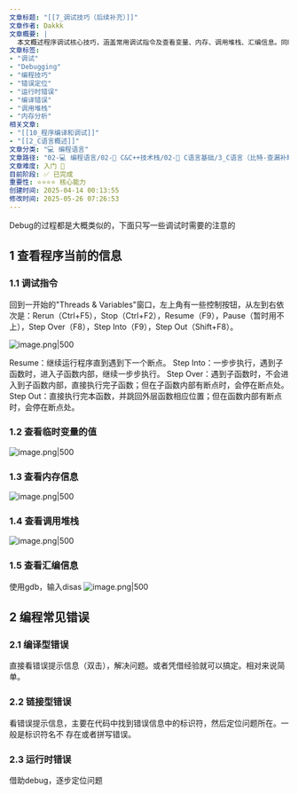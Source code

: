 ```yaml
---
文章标题: "[[7_调试技巧（后续补充）]]" 
文章作者: Dakkk
文章概要: |
  本文概述程序调试核心技巧，涵盖常用调试指令及查看变量、内存、调用堆栈、汇编信息。同时，简述编译、链接、运行时错误类型及处理，旨在指导读者利用调试工具定位解决编程问题。
文章标签:
- "调试"
- "Debugging"
- "编程技巧"
- "错误定位"
- "运行时错误"
- "编译错误"
- "调用堆栈"
- "内存分析"
相关文章:
- "[[10_程序编译和调试]]"
- "[[2_C语言概述]]"
文章分类: "💻 编程语言"
文章路径: "02-💻 编程语言/02-🔷 C&C++技术栈/02-📖 C语言基础/3_C语言（比特-查漏补缺）/7_调试技巧（后续补充）.md"
文章难度: 入门 🌱
目前阶段: ✅ 已完成
重要性: ⭐⭐⭐⭐ 核心能力
创建时间: 2025-04-14 00:13:55
修改时间: 2025-05-26 07:26:53
---
```


Debug的过程都是大概类似的，下面只写一些调试时需要的注意的

## 1 查看程序当前的信息

### 1.1 调试指令

回到一开始的"Threads & Variables"窗口，左上角有一些控制按钮，从左到右依次是：Rerun（Ctrl+F5），Stop（Ctrl+F2），Resume（F9），Pause（暂时用不上），Step Over（F8），Step Into（F9），Step Out（Shift+F8）。

![image.png|500](https://my-obsidian-image.oss-cn-guangzhou.aliyuncs.com/2025/05/4c25c8f0b5e0ead2d77f7bc7c943360b.png)

Resume：继续运行程序直到遇到下一个断点。
Step Into：一步步执行，遇到子函数时，进入子函数内部，继续一步步执行。
Step Over：遇到子函数时，不会进入到子函数内部，直接执行完子函数；但在子函数内部有断点时，会停在断点处。
Step Out：直接执行完本函数，并跳回外层函数相应位置；但在函数内部有断点时，会停在断点处。
### 1.2 查看临时变量的值

![image.png|500](https://my-obsidian-image.oss-cn-guangzhou.aliyuncs.com/2025/05/461228795f1aa9dc4e9ca1c420738fe9.png)

### 1.3 查看内存信息

![image.png|500](https://my-obsidian-image.oss-cn-guangzhou.aliyuncs.com/2025/05/884b94da19aa5eca09305718b63121e5.png)

### 1.4 查看调用堆栈

![image.png|500](https://my-obsidian-image.oss-cn-guangzhou.aliyuncs.com/2025/05/56c5bd959cd97a8221ff0d93b489f017.png)

### 1.5 查看汇编信息

使用gdb，输入disas
![image.png|500](https://my-obsidian-image.oss-cn-guangzhou.aliyuncs.com/2025/05/74d7a0aa8e8c32890fa2f1ae17d15333.png)

## 2 编程常见错误

### 2.1 编译型错误

直接看错误提示信息（双击），解决问题。或者凭借经验就可以搞定。相对来说简单。
### 2.2 链接型错误

看错误提示信息，主要在代码中找到错误信息中的标识符，然后定位问题所在。一般是标识符名不
存在或者拼写错误。
### 2.3 运行时错误

借助debug，逐步定位问题